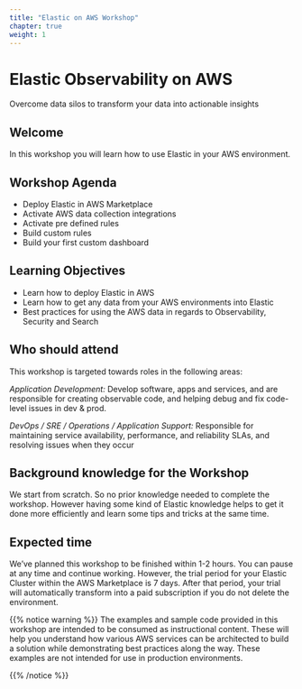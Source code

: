 ```yaml
---
title: "Elastic on AWS Workshop"
chapter: true
weight: 1
---
```


# Elastic Observability on AWS
Overcome data silos to transform your data into actionable insights

## Welcome

In this workshop you will learn how to use Elastic in your AWS environment.

## Workshop Agenda
- Deploy Elastic in AWS Marketplace
- Activate AWS data collection integrations
- Activate pre defined rules
- Build custom rules
- Build your first custom dashboard

## Learning Objectives
- Learn how to deploy Elastic in AWS
- Learn how to get any data from your AWS environments into Elastic
- Best practices for using the AWS data in regards to Observability, Security and Search

## Who should attend
This workshop is targeted towards roles in the following areas:

*Application Development:* Develop software, apps and services, and are responsible for creating observable code, and helping debug and fix code-level issues in dev & prod.

*DevOps / SRE / Operations / Application Support:* Responsible for maintaining service availability, performance, and reliability SLAs, and resolving issues when they occur

## Background knowledge for the Workshop

We start from scratch. So no prior knowledge needed to complete the workshop. However having some kind of Elastic knowledge helps to get it done more efficiently and learn some tips and tricks at the same time.

## Expected time
We’ve planned this workshop to be finished within 1-2 hours. You can pause at any time and continue working. However, the trial period for your Elastic Cluster within the AWS Marketplace is 7 days. After that period, your trial will automatically transform into a paid subscription if you do not delete the environment.


{{% notice warning %}}
The examples and sample code provided in this workshop are intended to be consumed as instructional content. These will help you understand how various AWS services can be architected to build a solution while demonstrating best practices along the way. These examples are not intended for use in production environments.
</p>
{{% /notice %}}
